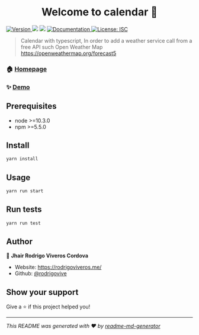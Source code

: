 <h1 align="center">Welcome to calendar 👋</h1>
<p>
  <a href="https://www.npmjs.com/package/calendar" target="_blank">
    <img alt="Version" src="https://img.shields.io/npm/v/calendar.svg">
  </a>
  <img src="https://img.shields.io/badge/node-%3E%3D10.3.0-blue.svg" />
  <img src="https://img.shields.io/badge/npm-%3E%3D5.5.0-blue.svg" />
  <a href="https://github.com/rodrigovive/calendar-app#readme" target="_blank">
    <img alt="Documentation" src="https://img.shields.io/badge/documentation-yes-brightgreen.svg" />
  </a>
  <a href="#" target="_blank">
    <img alt="License: ISC" src="https://img.shields.io/badge/License-ISC-yellow.svg" />
  </a>
</p>

> Calendar with typescript, In order to add a weather service call from a free API such Open Weather Map https://openweathermap.org/forecast5

### 🏠 [Homepage](https://rodrigovive.github.io/calendar-app/)

### ✨ [Demo](https://rodrigovive.github.io/calendar-app/)

## Prerequisites

- node >=10.3.0
- npm >=5.5.0

## Install

```sh
yarn install
```

## Usage

```sh
yarn run start
```

## Run tests

```sh
yarn run test
```

## Author

👤 **Jhair Rodrigo Viveros Cordova**

* Website: https://rodrigoviveros.me/
* Github: [@rodrigovive](https://github.com/rodrigovive)

## Show your support

Give a ⭐️ if this project helped you!

***
_This README was generated with ❤️ by [readme-md-generator](https://github.com/kefranabg/readme-md-generator)_